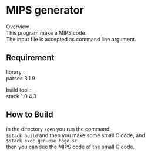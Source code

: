MIPS generator
===

Overview  
This program make a MIPS code.  
The input file is accepted as command line argument.  

## Requirement
library :  
parsec 3.1.9  

build tool :  
stack 1.0.4.3  

## How to Build
in the directory `/gen` you run the command:  
`$stack build`
and then you make some small C code, and  
`$stack exec gen-exe hoge.sc`  
then you can see the MIPS code of the small C code.

